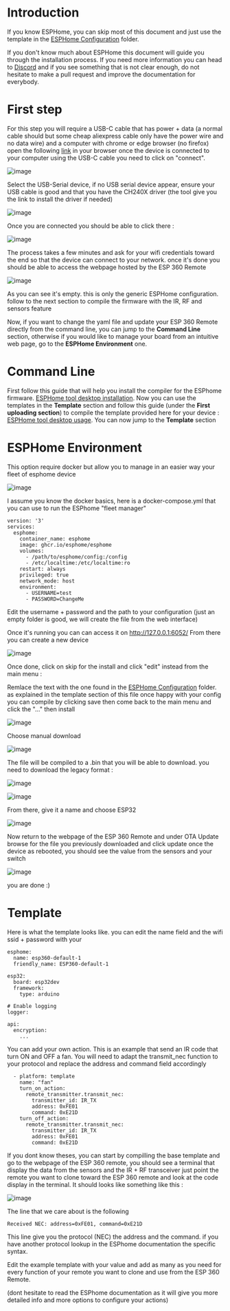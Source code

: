 # Introduction

If you know ESPHome, you can skip most of this document and just use the template in the [ESPHome Configuration](https://github.com/ale1800/ESP-360-REMOTE/tree/main/ESPHome%20Configuration) folder.

If you don't know much about ESPHome this document will guide you through the installation process. If you need more information you can head to [Discord](https://discord.gg/PsrK3KDkRy) and if you see something that is not clear enough, do not hesitate to make a pull request and improve the documentation for everybody.

# First step
For this step you will require a USB-C cable that has power + data (a normal cable should but some cheap aliexpress cable only have the power wire and no data wire) and a computer with chrome or edge browser (no firefox)
open the following [link](https://web.esphome.io/) in your browser once the device is connected to your computer using the USB-C cable
you need to click on "connect".

![image](https://github.com/nathmo/ESP-360-REMOTE/assets/15912256/2bd903d1-df8f-49df-af7e-fb075620a588)


Select the USB-Serial device, if no USB serial device appear, ensure your USB cable is good and that you have the CH240X driver (the tool give you the link to install the driver if needed)

![image](https://github.com/nathmo/ESP-360-REMOTE/assets/15912256/a0e29219-d31b-46d2-84c6-6d38e013bf19)


Once you are connected you should be able to click there : 

![image](https://github.com/nathmo/ESP-360-REMOTE/assets/15912256/e81471e2-3604-4299-94cf-40febff231c9)


The process takes a few minutes and ask for your wifi credentials toward the end so that the device can connect to your network.
once it's done you should be able to access the webpage hosted by the ESP 360 Remote

![image](https://github.com/nathmo/ESP-360-REMOTE/assets/15912256/29d30c93-fc50-4dd9-8d0a-e4df338b7313)

As you can see it's empty. this is only the generic ESPHome configuration. follow to the next section to compile the firmware with the IR, RF and sensors feature

Now, if you want to change the yaml file and update your ESP 360 Remote directly from the command line, you can jump to the **Command Line** section, otherwise if you would like to manage your board from an intuitive web page, go to the **ESPHome Environment** one. 

# Command Line
First follow this guide that will help you install the compiler for the ESPhome firmware.
[ESPHome tool desktop installation](https://esphome.io/guides/installing_esphome.html).
Now you can use the templates in the **Template** section and follow this guide (under the **First uploading section**) to compile the template provided here for your device :
[ESPHome tool desktop usage](https://esphome.io/guides/getting_started_command_line).
You can now jump to the **Template** section

# ESPHome Environment
This option require docker but allow you to manage in an easier way your fleet of esphome device

![image](https://github.com/nathmo/ESP-360-REMOTE/assets/15912256/54c6994f-20ff-47d3-a7e6-2f1cb4a1465a)

I assume you know the docker basics, here is a docker-compose.yml that you can use to run the ESPhome "fleet manager"
```
version: '3'
services:
  esphome:
    container_name: esphome
    image: ghcr.io/esphome/esphome
    volumes:
      - /path/to/esphome/config:/config
      - /etc/localtime:/etc/localtime:ro
    restart: always
    privileged: true
    network_mode: host
    environment:
      - USERNAME=test
      - PASSWORD=ChangeMe
```

Edit the username + password and the path to your configuration (just an empty folder is good, we will create the file from the web interface)

Once it's running you can can access it on http://127.0.0.1:6052/
From there you can create a new device

![image](https://github.com/nathmo/ESP-360-REMOTE/assets/15912256/c529b5d6-154f-40f2-a201-60daa0c56e23)

Once done, click on skip for the install and click "edit" instead from the main menu : 

Remlace the text with the one found in the [ESPHome Configuration](https://github.com/ale1800/ESP-360-REMOTE/tree/main/ESPHome%20Configuration) folder.
as explained in the template section of this file
once happy with your config you can compile by clicking save then come back to the main menu and click the "..." then install

![image](https://github.com/nathmo/ESP-360-REMOTE/assets/15912256/d8344466-55ab-4160-86c9-c3f37f18ba89)

Choose manual download

![image](https://github.com/nathmo/ESP-360-REMOTE/assets/15912256/e6ae26cc-6eb6-4dc1-970b-3d262d75b06b)

The file will be compiled to a .bin that you will be able to download. you need to download the legacy format :

![image](https://github.com/nathmo/ESP-360-REMOTE/assets/15912256/dbe9ecfa-dd81-4144-9331-9234900aaab9)


![image](https://github.com/nathmo/ESP-360-REMOTE/assets/15912256/e6f7382d-27fc-405e-8511-8cb5cea83d2e)

From there, give it a name and choose ESP32

![image](https://github.com/nathmo/ESP-360-REMOTE/assets/15912256/8dd688a1-7d29-4f24-bf66-537c23cb7060)

Now return to the webpage of the ESP 360 Remote and under OTA Update browse for the file you previously downloaded and click update
once the device as rebooted, you should see the value from the sensors and your switch

![image](https://github.com/nathmo/ESP-360-REMOTE/assets/15912256/e66aeed3-7168-4010-b728-6675b3e7b089)



you are done :)

# Template

Here is what the template looks like. you can edit the name field and the wifi ssid + password with your
```
esphome:
  name: esp360-default-1
  friendly_name: ESP360-default-1

esp32:
  board: esp32dev
  framework:
    type: arduino

# Enable logging
logger:

api:
  encryption:
    ...
```
You can add your own action.
This is an example that send an IR code that turn ON and OFF a fan.
You will need to adapt the transmit_nec function to your protocol and replace the address and command field accordingly
```
  - platform: template
    name: "fan"
    turn_on_action:
      remote_transmitter.transmit_nec:
        transmitter_id: IR_TX
        address: 0xFE01
        command: 0xE21D
    turn_off_action:
      remote_transmitter.transmit_nec:
        transmitter_id: IR_TX
        address: 0xFE01
        command: 0xE21D
```
If you dont know theses, you can start by compilling the base template and go to the webpage of the ESP 360 remote, you should see a terminal that display the data from the sensors and the IR + RF transceiver
just point the remote you want to clone toward the ESP 360  remote and look at the code display in the terminal.
It should looks like something like this :

![image](https://github.com/nathmo/ESP-360-REMOTE/assets/15912256/0b4145c7-22b1-4e91-9b0d-4f6a9d262afe)

The line that we care about is the following
```
Received NEC: address=0xFE01, command=0xE21D
```
This line give you the protocol (NEC) the address and the command. if you have another protocol lookup in the ESPhome documentation the specific syntax.

Edit the example template with your value and add as many as you need for every function of your remote you want to clone and use from the ESP 360 Remote.

(dont hesitate to read the ESPhome documentation as it will give you more detailed info and more options to configure your actions)
